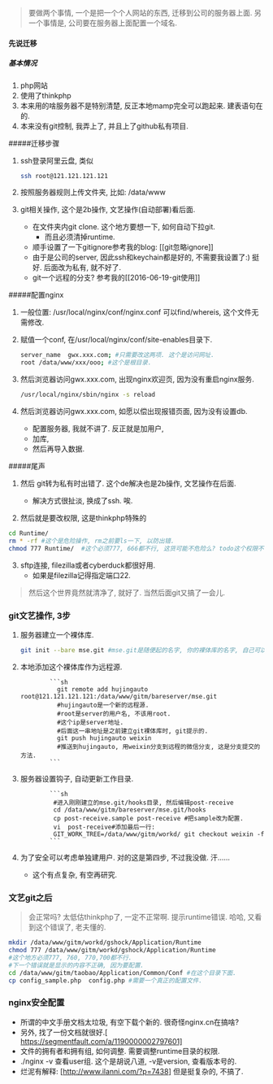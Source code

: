 > 要做两个事情, 一个是把一个个人网站的东西, 迁移到公司的服务器上面. 另一个事情是, 公司要在服务器上面配置一个域名.

#### 先说迁移

##### 基本情况

1. php网站
2. 使用了thinkphp
3. 本来用的啥服务器不是特别清楚, 反正本地mamp完全可以跑起来. 建表语句在的.
4. 本来没有git控制, 我弄上了, 并且上了github私有项目.


#####迁移步骤


1. ssh登录阿里云盘, 类似

   ```sh
   ssh root@121.121.121.121
   ```

2. 按照服务器规则上传文件夹, 比如: /data/www

3. git相关操作, 这个是2b操作, 文艺操作(自动部署)看后面.

   - 在文件夹内git clone. 这个地方要想一下, 如何自动下拉git.  
      - 而且必须清掉runtime.
   - 顺手设置了一下gitignore参考我的blog: [[git忽略ignore]]
   - 由于是公司的server, 因此ssh和keychain都是好的, 不需要我设置了:) 挺好. 后面改为私有, 就不好了.
   - git一个远程的分支? 参考我的[[2016-06-19-git使用]]

#####配置nginx

1. 一般位置: /usr/local/nginx/conf/nginx.conf 可以find/whereis, 这个文件无需修改.

2. 赋值一个conf, 在/usr/local/nginx/conf/site-enables目录下.

   ```sh
   server_name  gwx.xxx.com; #只需要改这两项. 这个是访问网址.
   root /data/www/xxx/ooo; #这个是根目录.
   ```

3. 然后浏览器访问gwx.xxx.com, 出现nginx欢迎页, 因为没有重启nginx服务.

   ```sh
   /usr/local/nginx/sbin/nginx -s reload
   ```

4. 然后浏览器访问gwx.xxx.com, 如愿以偿出现报错页面, 因为没有设置db.

   - 配置服务器, 我就不讲了. 反正就是加用户, 
   - 加库, 
   - 然后再导入数据.

#####尾声

1.  然后 git转为私有时出错了. 这个de解决也是2b操作, 文艺操作在后面.

    -  解决方式很扯淡, 换成了ssh. 唉.

2.  然后就是要改权限, 这是thinkphp特殊的

```sh
cd Runtime/
rm * -rf #这个是危险操作, rm之前要ls一下, 以防出错.
chmod 777 Runtime/  #这个必须777, 666都不行, 这货可能不危险么? todo这个权限不合理. 要看看nginx的运行权限.
```

3.  sftp连接,  filezilla或者cyberduck都很好用. 
    - 如果是filezilla记得指定端口22.
> 然后这个世界竟然就清净了, 就好了. 当然后面git又搞了一会儿.

### git文艺操作, 3步

1.    服务器建立一个裸体库.

      ```sh
      git init --bare mse.git #mse.git是随便起的名字, 你的裸体库的名字, 自己可以随便起名
      ```

2.    本地添加这个裸体库作为远程源.

                  ```sh 
                    git remote add hujingauto root@121.121.121.121:/data/www/gitm/bareserver/mse.git 
                    #hujingauto是一个新的远程源.
                    #root是server的用户名, 不该用root.
                    #这个ip是server地址.
                    #后面这一串地址是之前建立git裸体库时, git提示的.
                    git push hujingauto weixin
                    #推送到hujingauto, 用weixin分支到远程的微信分支, 这是分支提交的方法.
                  ```

3.    服务器设置钩子, 自动更新工作目录.

                  ```sh
                   #进入刚刚建立的mse.git/hooks目录, 然后编辑post-receive
                   cd /data/www/gitm/bareserver/mse.git/hooks
                   cp post-receive.sample post-receive #把sample改为配置.
                   vi  post-receive#添加最后一行: 
                   GIT_WORK_TREE=/data/www/gitm/workd/ git checkout weixin -f
                  ```

4.    为了安全可以考虑单独建用户. 对的这是第四步, 不过我没做. 汗......

      - 这个有点复杂, 有空再研究.

### 文艺git之后

> 会正常吗? 太低估thinkphp了, 一定不正常啊. 提示runtime错误. 哈哈, 又看到这个错误了, 老夫懂的.

```sh
mkdir /data/www/gitm/workd/gshock/Application/Runtime
chmod 777 /data/www/gitm/workd/gshock/Application/Runtime
#这个地方必须777, 760, 770,700都不行.
#下一个错误就是显示的内容不正确, 因为要配置.
cd /data/www/gitm/taobao/Application/Common/Conf #在这个目录下面.
cp config_sample.php  config.php #需要一个真正的配置文件.
```

### nginx安全配置

- 所谓的中文手册文档太垃圾, 有空下载个新的. 很奇怪nginx.cn在搞啥?
- 另外, 找了一份文档就很好.[ https://segmentfault.com/a/1190000002797601]
- 文件的拥有者和拥有组, 如何调整. 需要调整runtime目录的权限.
- ./nginx -v 查看user组. 这个是胡说八道, -v是version, 查看版本号的.
- 烂泥有解释: [http://www.ilanni.com/?p=7438] 但是挺复杂的, 不搞了.



